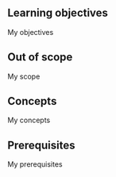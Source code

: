 ## Learning objectives

My objectives

## Out of scope

My scope

## Concepts

My concepts

## Prerequisites

My prerequisites